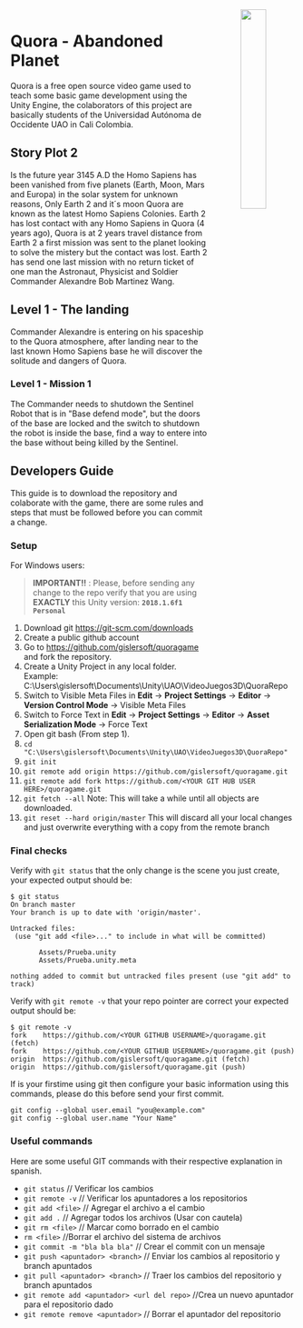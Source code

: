 <img align="right" src="https://github.com/gislersoft/quoragame/blob/master/quora-logo.png" width="30%" height="30%" style="text-align:center">

# Quora - Abandoned Planet

Quora is a free open source video game used to teach some basic game development using the Unity Engine, the colaborators of this project are basically students of the Universidad Autónoma de Occidente UAO in Cali Colombia.

## Story Plot 2

Is the future year 3145 A.D the Homo Sapiens has been vanished from five planets (Earth, Moon, Mars and Europa) in the solar system for unknown reasons, Only Earth 2 and it´s moon Quora are known as the latest Homo Sapiens Colonies. Earth 2 has lost contact with any Homo Sapiens in Quora (4 years ago),  Quora is at 2 years travel distance from Earth 2 a first mission was sent to the planet looking to solve the mistery but the contact was lost. Earth 2 has send one last mission with no return ticket of one man the Astronaut, Physicist and Soldier Commander Alexandre Bob Martinez Wang.

## Level 1 - The landing

Commander Alexandre is entering on his spaceship to the Quora atmosphere, after landing near to the last known Homo Sapiens base he will discover the solitude and dangers of Quora.

### Level 1 - Mission 1

The Commander needs to shutdown the Sentinel Robot that is in "Base defend mode", but the doors of the base are locked and the switch to shutdown the robot is inside the base, find a way to entere into the base without being killed by the Sentinel.

## Developers Guide

This guide is to download the repository and colaborate with the game, there are some rules and steps that must be followed before you can commit a change.

### Setup

For Windows users:

> **IMPORTANT!!** : Please, before sending any change to the repo verify that you are using **EXACTLY** this Unity version: **``` 2018.1.6f1 Personal ```**

1. Download git https://git-scm.com/downloads
2. Create a public github account
3. Go to https://github.com/gislersoft/quoragame and fork the repository.
4. Create a Unity Project in any local folder. Example: C:\Users\gislersoft\Documents\Unity\UAO\VideoJuegos3D\QuoraRepo
5. Switch to Visible Meta Files in **Edit** → **Project Settings** → **Editor** → **Version Control Mode** → Visible Meta Files
6. Switch to Force Text in **Edit** → **Project Settings** → **Editor** → **Asset Serialization Mode** → Force Text
7. Open git bash (From step 1).
8. ``` cd "C:\Users\gislersoft\Documents\Unity\UAO\VideoJuegos3D\QuoraRepo" ```
9. ``` git init ```
10. ``` git remote add origin https://github.com/gislersoft/quoragame.git ```
11. ``` git remote add fork https://github.com/<YOUR GIT HUB USER HERE>/quoragame.git ```
12. ``` git fetch --all ``` Note: This will take a while until all objects are downloaded.
13. ``` git reset --hard origin/master ``` This will discard all your local changes and just overwrite everything with a copy from the remote branch

### Final checks

Verify with  ``` git status ``` that the only change is the scene you just create, your expected output should be:

 ``` 
$ git status
On branch master
Your branch is up to date with 'origin/master'.

Untracked files:
  (use "git add <file>..." to include in what will be committed)

        Assets/Prueba.unity
        Assets/Prueba.unity.meta

nothing added to commit but untracked files present (use "git add" to track)
 ``` 
 
 Verify with ```git remote -v``` that your repo pointer are correct your expected output should be:
 
  ``` 
 $ git remote -v
fork    https://github.com/<YOUR GITHUB USERNAME>/quoragame.git (fetch)
fork    https://github.com/<YOUR GITHUB USERNAME>/quoragame.git (push)
origin  https://github.com/gislersoft/quoragame.git (fetch)
origin  https://github.com/gislersoft/quoragame.git (push)
 ``` 

 If is your firstime using git then configure your basic information using this commands, please do this before send your first commit.

  ``` 
  git config --global user.email "you@example.com"
  git config --global user.name "Your Name"
  ``` 

### Useful commands

Here are some useful GIT commands with their respective explanation in spanish.

- ```git status``` // Verificar los cambios
- ```git remote -v``` // Verificar los apuntadores a los repositorios
- ```git add <file>``` // Agregar el archivo a el cambio
- ```git add .``` // Agregar todos los archivos (Usar con cautela)
- ```git rm <file>``` // Marcar como borrado en el cambio
- ```rm <file>``` //Borrar el archivo del sistema de archivos
- ```git commit -m "bla bla bla"``` // Crear el commit con un mensaje
- ```git push <apuntador> <branch>``` // Enviar los cambios al repositorio y branch apuntados
- ```git pull <apuntador> <branch>``` // Traer los cambios del repositorio y branch apuntados
- ```git remote add <apuntador> <url del repo>``` //Crea un nuevo apuntador para el repositorio dado
- ```git remote remove <apuntador>``` // Borrar el apuntador del repositorio

